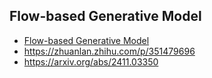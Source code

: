 ## Flow-based Generative Model
- [Flow-based Generative Model](https://www.youtube.com/watch?v=uXY18nzdSsM&t=2983s)
- https://zhuanlan.zhihu.com/p/351479696
- https://arxiv.org/abs/2411.03350
